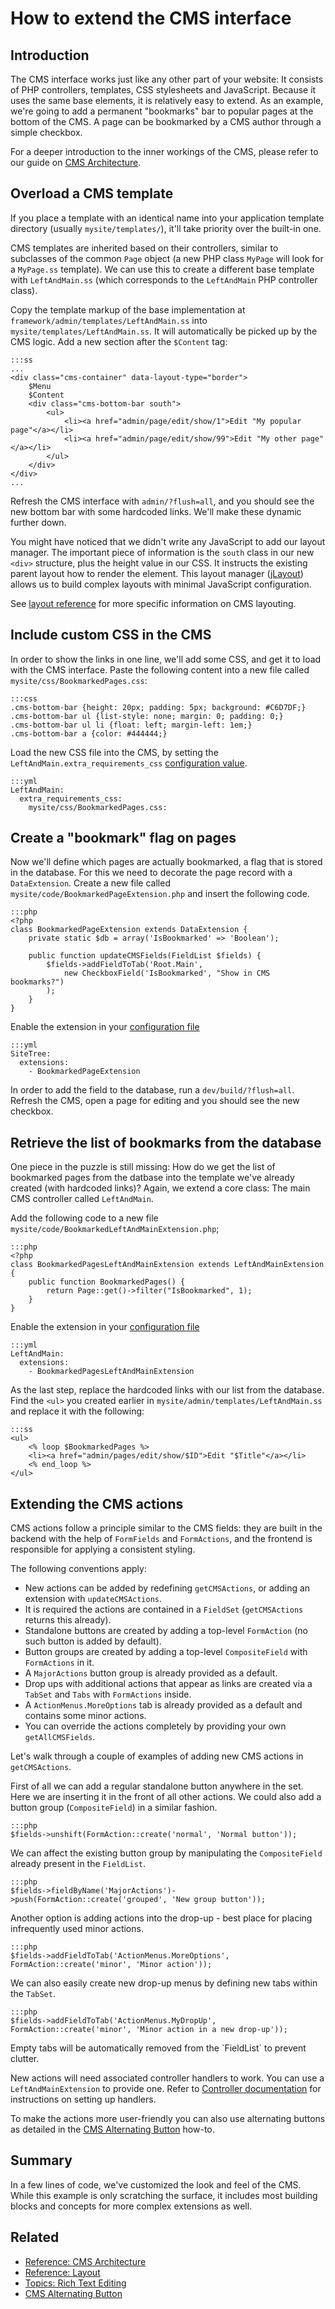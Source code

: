 # How to extend the CMS interface #

## Introduction ##

The CMS interface works just like any other part of your website: It consists of PHP controllers,
templates, CSS stylesheets and JavaScript. Because it uses the same base elements,
it is relatively easy to extend. 
As an example, we're going to add a permanent "bookmarks" bar to popular pages at the bottom of the CMS.
A page can be bookmarked by a CMS author through a simple checkbox.

For a deeper introduction to the inner workings of the CMS, please refer to our
guide on [CMS Architecture](../reference/cms-architecture).

## Overload a CMS template ##

If you place a template with an identical name into your application template directory
(usually `mysite/templates/`), it'll take priority over the built-in one.

CMS templates are inherited based on their controllers, similar to subclasses of
the common `Page` object (a new PHP class `MyPage` will look for a `MyPage.ss` template).
We can use this to create a different base template with `LeftAndMain.ss`
(which corresponds to the `LeftAndMain` PHP controller class).

Copy the template markup of the base implementation at `framework/admin/templates/LeftAndMain.ss` into
`mysite/templates/LeftAndMain.ss`. It will automatically be picked up by the CMS logic. Add a new section after the
`$Content` tag:
	
	:::ss
	...
	<div class="cms-container" data-layout-type="border">
		$Menu
		$Content
		<div class="cms-bottom-bar south">
			<ul>
				<li><a href="admin/page/edit/show/1">Edit "My popular page"</a></li>
				<li><a href="admin/page/edit/show/99">Edit "My other page"</a></li>
			</ul>
		</div>
	</div>
	...
	
Refresh the CMS interface with `admin/?flush=all`, and you should see the new bottom bar with some hardcoded links.
We'll make these dynamic further down. 

You might have noticed that we didn't write any JavaScript to add our layout manager. 
The important piece of information is the `south` class in our new `<div>` structure,
plus the height value in our CSS. It instructs the existing parent layout how to render the element.
This layout manager ([jLayout](http://www.bramstein.com/projects/jlayout/)) 
allows us to build complex layouts with minimal JavaScript configuration.

See [layout reference](../reference/layout) for more specific information on CMS layouting.
	
## Include custom CSS in the CMS

In order to show the links in one line, we'll add some CSS, and get it to load with the CMS interface.
Paste the following content into a new file called `mysite/css/BookmarkedPages.css`:

	:::css
	.cms-bottom-bar {height: 20px; padding: 5px; background: #C6D7DF;}
	.cms-bottom-bar ul {list-style: none; margin: 0; padding: 0;}
	.cms-bottom-bar ul li {float: left; margin-left: 1em;}
	.cms-bottom-bar a {color: #444444;}

Load the new CSS file into the CMS, by setting the `LeftAndMain.extra_requirements_css`
[configuration value](/topics/configuration).

	:::yml
	LeftAndMain:
	  extra_requirements_css:
	    mysite/css/BookmarkedPages.css:

## Create a "bookmark" flag on pages ##

Now we'll define which pages are actually bookmarked, a flag that is stored in the database.
For this we need to decorate the page record with a `DataExtension`.
Create a new file called `mysite/code/BookmarkedPageExtension.php` and insert the following code.

	:::php
	<?php
	class BookmarkedPageExtension extends DataExtension {
		private static $db = array('IsBookmarked' => 'Boolean');
		
		public function updateCMSFields(FieldList $fields) {
			$fields->addFieldToTab('Root.Main',
				new CheckboxField('IsBookmarked', "Show in CMS bookmarks?")
			);
		}
	}

Enable the extension in your [configuration file](/topics/configuration)

	:::yml
	SiteTree:
	  extensions:
	    - BookmarkedPageExtension

In order to add the field to the database, run a `dev/build/?flush=all`.
Refresh the CMS, open a page for editing and you should see the new checkbox.

## Retrieve the list of bookmarks from the database

One piece in the puzzle is still missing: How do we get the list of bookmarked
pages from the datbase into the template we've already created (with hardcoded links)? 
Again, we extend a core class: The main CMS controller called `LeftAndMain`.

Add the following code to a new file `mysite/code/BookmarkedLeftAndMainExtension.php`;

	:::php
	<?php
	class BookmarkedPagesLeftAndMainExtension extends LeftAndMainExtension {
		public function BookmarkedPages() {
			return Page::get()->filter("IsBookmarked", 1);
		}
	}
	
Enable the extension in your [configuration file](/topics/configuration)

	:::yml
	LeftAndMain:
	  extensions:
	    - BookmarkedPagesLeftAndMainExtension

As the last step, replace the hardcoded links with our list from the database.
Find the `<ul>` you created earlier in `mysite/admin/templates/LeftAndMain.ss`
and replace it with the following:

	:::ss
	<ul>
		<% loop $BookmarkedPages %>
		<li><a href="admin/pages/edit/show/$ID">Edit "$Title"</a></li>
		<% end_loop %>
	</ul>

## Extending the CMS actions

CMS actions follow a principle similar to the CMS fields: they are built in the backend with the help of `FormFields`
and `FormActions`, and the frontend is responsible for applying a consistent styling.

The following conventions apply:

* New actions can be added by redefining `getCMSActions`, or adding an extension with `updateCMSActions`.
* It is required the actions are contained in a `FieldSet` (`getCMSActions` returns this already).
* Standalone buttons are created by adding a top-level `FormAction` (no such button is added by default).
* Button groups are created by adding a top-level `CompositeField` with `FormActions` in it.
* A `MajorActions` button group is already provided as a default.
* Drop ups with additional actions that appear as links are created via a `TabSet` and `Tabs` with `FormActions` inside.
* A `ActionMenus.MoreOptions` tab is already provided as a default and contains some minor actions.
* You can override the actions completely by providing your own `getAllCMSFields`.

Let's walk through a couple of examples of adding new CMS actions in `getCMSActions`.

First of all we can add a regular standalone button anywhere in the set. Here we are inserting it in the front of all
other actions. We could also add a button group (`CompositeField`) in a similar fashion.

	:::php
	$fields->unshift(FormAction::create('normal', 'Normal button'));

We can affect the existing button group by manipulating the `CompositeField` already present in the `FieldList`.

	:::php
	$fields->fieldByName('MajorActions')->push(FormAction::create('grouped', 'New group button'));

Another option is adding actions into the drop-up - best place for placing infrequently used minor actions.

	:::php
	$fields->addFieldToTab('ActionMenus.MoreOptions', FormAction::create('minor', 'Minor action'));

We can also easily create new drop-up menus by defining new tabs within the `TabSet`.

	:::php
	$fields->addFieldToTab('ActionMenus.MyDropUp', FormAction::create('minor', 'Minor action in a new drop-up'));

<div class="hint" markdown='1'>
Empty tabs will be automatically removed from the `FieldList` to prevent clutter.
</div>

New actions will need associated controller handlers to work. You can use a `LeftAndMainExtension` to provide one. Refer
to [Controller documentation](../topics/controller) for instructions on setting up handlers.

To make the actions more user-friendly you can also use alternating buttons as detailed in the [CMS Alternating
Button](../reference/cms-alternating-button) how-to.

## Summary

In a few lines of code, we've customized the look and feel of the CMS.
While this example is only scratching the surface, it includes most building
blocks and concepts for more complex extensions as well.

## Related

 * [Reference: CMS Architecture](../reference/cms-architecture)
 * [Reference: Layout](../reference/layout)
 * [Topics: Rich Text Editing](../topics/rich-text-editing)
 * [CMS Alternating Button](../reference/cms-alternating-button)
